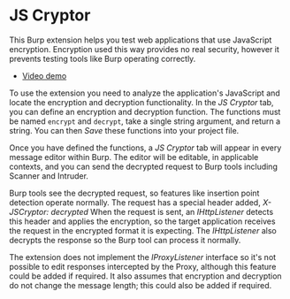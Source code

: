 # JS Cryptor

This Burp extension helps you test web applications that use JavaScript encryption. Encryption used this way provides no real security, however it prevents testing tools like Burp operating correctly.

 * [Video demo](https://www.youtube.com/watch?v=TvPaZQqFNN4)

To use the extension you need to analyze the application's JavaScript and locate the encryption and decryption functionality. In the *JS Cryptor* tab, you can define an encryption and decryption function. The functions must be named `encrypt` and `decrypt`, take a single string argument, and return a string. You can then *Save* these functions into your project file.

Once you have defined the functions, a *JS Cryptor* tab will appear in every message editor within Burp. The editor will be editable, in applicable contexts, and you can send the decrypted request to Burp tools including Scanner and Intruder.

Burp tools see the decrypted request, so features like insertion point detection operate normally. The request has a special header added, *X-JSCryptor: decrypted* When the request is sent, an *IHttpListener* detects this header and applies the encryption, so the target application receives the request in the encrypted format it is expecting. The *IHttpListener* also decrypts the response so the Burp tool can process it normally.

The extension does not implement the *IProxyListener* interface so it's not possible to edit responses intercepted by the Proxy, although this feature could be added if required. It also assumes that encryption and decryption do not change the message length; this could also be added if required.